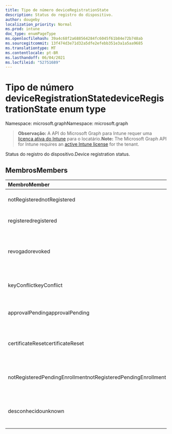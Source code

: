 ```yaml
---
title: Tipo de número deviceRegistrationState
description: Status do registro do dispositivo.
author: dougeby
localization_priority: Normal
ms.prod: intune
doc_type: enumPageType
ms.openlocfilehash: 39a4c68f2a688564284fc6045f61b84e72b748ab
ms.sourcegitcommit: 13f474d3e71d32a5dfe2efebb351e3a1a5aa9685
ms.translationtype: MT
ms.contentlocale: pt-BR
ms.lasthandoff: 06/04/2021
ms.locfileid: "52751689"
---
```

# <a name="deviceregistrationstate-enum-type"></a><span data-ttu-id="43c05-103">Tipo de número deviceRegistrationState</span><span class="sxs-lookup"><span data-stu-id="43c05-103">deviceRegistrationState enum type</span></span>

<span data-ttu-id="43c05-104">Namespace: microsoft.graph</span><span class="sxs-lookup"><span data-stu-id="43c05-104">Namespace: microsoft.graph</span></span>

> <span data-ttu-id="43c05-105">**Observação:** A API do Microsoft Graph para Intune requer uma [licença ativa do Intune](https://go.microsoft.com/fwlink/?linkid=839381) para o locatário.</span><span class="sxs-lookup"><span data-stu-id="43c05-105">**Note:** The Microsoft Graph API for Intune requires an [active Intune license](https://go.microsoft.com/fwlink/?linkid=839381) for the tenant.</span></span>

<span data-ttu-id="43c05-106">Status do registro do dispositivo.</span><span class="sxs-lookup"><span data-stu-id="43c05-106">Device registration status.</span></span>

## <a name="members"></a><span data-ttu-id="43c05-107">Membros</span><span class="sxs-lookup"><span data-stu-id="43c05-107">Members</span></span>
|<span data-ttu-id="43c05-108">Membro</span><span class="sxs-lookup"><span data-stu-id="43c05-108">Member</span></span>|<span data-ttu-id="43c05-109">Valor</span><span class="sxs-lookup"><span data-stu-id="43c05-109">Value</span></span>|<span data-ttu-id="43c05-110">Descrição</span><span class="sxs-lookup"><span data-stu-id="43c05-110">Description</span></span>|
|:---|:---|:---|
|<span data-ttu-id="43c05-111">notRegistered</span><span class="sxs-lookup"><span data-stu-id="43c05-111">notRegistered</span></span>|<span data-ttu-id="43c05-112">0</span><span class="sxs-lookup"><span data-stu-id="43c05-112">0</span></span>|<span data-ttu-id="43c05-113">O dispositivo não está registrado.</span><span class="sxs-lookup"><span data-stu-id="43c05-113">The device is not registered.</span></span>|
|<span data-ttu-id="43c05-114">registered</span><span class="sxs-lookup"><span data-stu-id="43c05-114">registered</span></span>|<span data-ttu-id="43c05-115">2</span><span class="sxs-lookup"><span data-stu-id="43c05-115">2</span></span>|<span data-ttu-id="43c05-116">O dispositivo está registrado.</span><span class="sxs-lookup"><span data-stu-id="43c05-116">The device is registered.</span></span>|
|<span data-ttu-id="43c05-117">revogado</span><span class="sxs-lookup"><span data-stu-id="43c05-117">revoked</span></span>|<span data-ttu-id="43c05-118">3</span><span class="sxs-lookup"><span data-stu-id="43c05-118">3</span></span>|<span data-ttu-id="43c05-119">O dispositivo foi bloqueado, apagado ou retirado.</span><span class="sxs-lookup"><span data-stu-id="43c05-119">The device has been blocked, wiped or retired.</span></span>|
|<span data-ttu-id="43c05-120">keyConflict</span><span class="sxs-lookup"><span data-stu-id="43c05-120">keyConflict</span></span>|<span data-ttu-id="43c05-121">4 </span><span class="sxs-lookup"><span data-stu-id="43c05-121">4</span></span>|<span data-ttu-id="43c05-122">O dispositivo tem um conflito chave.</span><span class="sxs-lookup"><span data-stu-id="43c05-122">The device has a key conflict.</span></span>|
|<span data-ttu-id="43c05-123">approvalPending</span><span class="sxs-lookup"><span data-stu-id="43c05-123">approvalPending</span></span>|<span data-ttu-id="43c05-124">5 </span><span class="sxs-lookup"><span data-stu-id="43c05-124">5</span></span>|<span data-ttu-id="43c05-125">O dispositivo está aguardando aprovação.</span><span class="sxs-lookup"><span data-stu-id="43c05-125">The device is pending approval.</span></span>|
|<span data-ttu-id="43c05-126">certificateReset</span><span class="sxs-lookup"><span data-stu-id="43c05-126">certificateReset</span></span>|<span data-ttu-id="43c05-127">6 </span><span class="sxs-lookup"><span data-stu-id="43c05-127">6</span></span>|<span data-ttu-id="43c05-128">O certificado do dispositivo foi redefinido.</span><span class="sxs-lookup"><span data-stu-id="43c05-128">The device certificate has been reset.</span></span>|
|<span data-ttu-id="43c05-129">notRegisteredPendingEnrollment</span><span class="sxs-lookup"><span data-stu-id="43c05-129">notRegisteredPendingEnrollment</span></span>|<span data-ttu-id="43c05-130">7 </span><span class="sxs-lookup"><span data-stu-id="43c05-130">7</span></span>|<span data-ttu-id="43c05-131">O dispositivo não está registrado e o registro pendente.</span><span class="sxs-lookup"><span data-stu-id="43c05-131">The device is not registered and pending enrollment.</span></span>|
|<span data-ttu-id="43c05-132">desconhecido</span><span class="sxs-lookup"><span data-stu-id="43c05-132">unknown</span></span>|<span data-ttu-id="43c05-133">8 </span><span class="sxs-lookup"><span data-stu-id="43c05-133">8</span></span>|<span data-ttu-id="43c05-134">O status do registro do dispositivo é desconhecido.</span><span class="sxs-lookup"><span data-stu-id="43c05-134">The device registration status is unknown.</span></span>|




